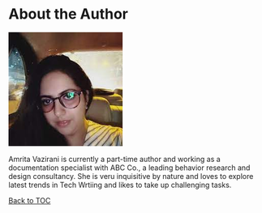 # About the Author

![Amrita Vazirani](assets/images/Amrita.png)
     

Amrita Vazirani is currently a part-time author and working as a documentation specialist with ABC Co., a leading behavior research and design consultancy. She is veru inquisitive by nature and loves to explore latest trends in Tech Wrtiing and likes to take up challenging tasks.

[Back to TOC](table_of_contents.md)